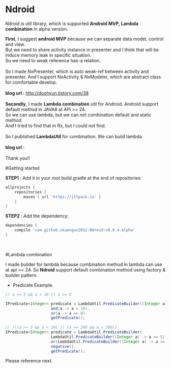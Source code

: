 # Ndroid

Ndroid is util library, which is supported <B>Android MVP, Lambda combination</B> in alpha version.

**First**, I suggest <B>android MVP</B> because we can separate data model, control and view.<br/>
But we need to share activity instance in presenter and I think that will be induce memory leak in specific situation. <br/>So we need to weak reference has-a relation. 
<br/><br/>
So I made NxPresenter, which is auto weak-ref between activity and presenter. 
And I support NxActivity & NxModeler, which are abstract class for comfortable develop.
<br/><br/>
<B>blog url</B> : http://doohyun.tistory.com/38
<br/><br/>
**Secondly**, I made <B>Lambda combination</B> util for Android. 
Android support default method in JAVA8 at API >= 24. 
<Br/>
So we can use lambda, but we can not combination default and static method. 
<Br/>
And I tried to find that in Rx, but I could not find.
<Br/>
<Br/>
So I published <B>LambdaUtil</B> for combination. We can build lambda.
<Br/>
<Br/>
<B>blog url</B> : 
<br/><br/>
Thank you!!
<br/>

#Getting started

<B>STEP1</B> : Add it in your root build.gradle at the end of repositories:
```gradle
allprojects {
	repositories {
		maven { url 'https://jitpack.io' }
	}
}
```

<B>STEP2</B> : Add the dependency:<br/>
```gradle
dependencies {
    compile 'com.github.skaengus2012:Ndroid:v0.0.4-alpha'
}
```
<br/>

#Lambda combination

I made builder for lambda because combination method in lambda can use at api >= 24.
So <B>Ndroid</B> support default combination method using factory & builder pattern. 

- Predicate Example.
```java
// a >= 5 && a < 10 || a == 0

IPredicate<Integer> predicate = LambdaUtil.PredicateBuilder((Integer a) -> a >= 5).
                    and(a -> a < 10).
                    or(a -> a == 0).
                    getPredicate();
		    
// !((a >= 5 && a < 10) || (a >= 200 && a < 300))
IPredicate<Integer> predicate = LambdaUtil.PredicateBuilder(
                    LambdaUtil.PredicateBuilder((Integer a) -> a >= 5).and(a -> a < 10).getPredicate()).
                    or(LambdaUtil.PredicateBuilder((Integer a) -> a >= 200).and(a -> a < 300).getPredicate()).
                    negative().
                    getPredicate();
```

Please reference next.
